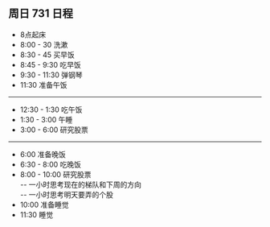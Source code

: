 ## 周日 731 日程

- 8点起床  
- 8:00 - 30 洗漱  
- 8:30 - 45 买早饭  
- 8:45 - 9:30 吃早饭
- 9:30 - 11:30 弹钢琴   
- 11:30 准备午饭  

--- 


- 12:30 - 1:30 吃午饭 
- 1:30 - 3:00 午睡   
- 3:00 - 6:00 研究股票 

---

- 6:00 准备晚饭  
- 6:30 - 8:00 吃晚饭  
- 8:00 - 10:00 研究股票  
-- 一小时思考现在的梯队和下周的方向  
-- 一小时思考明天要弄的个股  
- 10:00 准备睡觉  
- 11:30 睡觉
